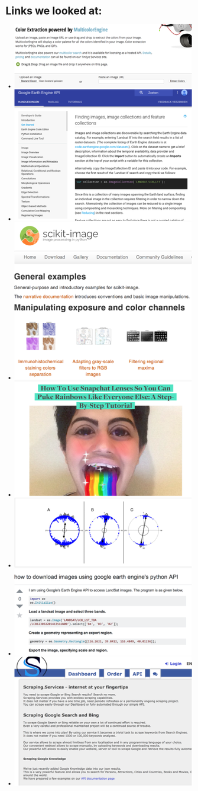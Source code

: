 # Links we looked at:

- [![Color analyses](images/tineye.png)](http://labs.tineye.com/color/)
- [![Get started with Google Engine](images/getstarted.png)](https://developers.google.com/earth-engine/getstarted#finding-images-image-collections-and-feature-collections)
- [![Manipulating/analyse photo's](images/scikit.png)](http://scikit-image.org/docs/dev/auto_examples/index.html)
- [![Filters](images/snapchat.png)](https://www.bustle.com/articles/110798-how-to-use-snapchat-lenses-so-you-can-puke-rainbows-like-everyone-else-a-step-by-step-tutorial)
- [![Example cows always facing north](images/cows.png)](http://www.pnas.org/content/105/36/13451.full)
- [![Google Engine API](images/python.png)](http://stackoverflow.com/questions/39219705/how-to-download-images-using-google-earth-engines-python-api)
- [![Scrapers](images/scraping.png)](http://scraping.services/)